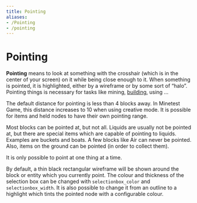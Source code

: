 ```yaml
---
title: Pointing
aliases:
- /Pointing
- /pointing
---
```


# Pointing
**Pointing** means to look at something with the crosshair (which is in the center of your screen) on it while being close enough to it. When something is pointed, it is highlighted, either by a wireframe or by some sort of “halo”. Pointing things is necessary for tasks like mining, [building](/building "Building"), using …

The default distance for pointing is less than 4 blocks away. In Minetest Game, this distance increases to 10 when using creative mode. It is possible for items and held nodes to have their own pointing range.

Most blocks can be pointed at, but not all. Liquids are usually not be pointed at, but there are special items which are capable of pointing to liquids. Examples are buckets and boats. A few blocks like Air can never be pointed. Also, items on the ground can be pointed (in order to collect them).

It is only possible to point at one thing at a time.

By default, a thin black rectangular wireframe will be shown around the block or entity which you currently point. The colour and thickness of the selection box can be changed with `selectionbox_color` and `selectionbox_width`. It is also possible to change it from an outline to a highlight which tints the pointed node with a configurable colour.